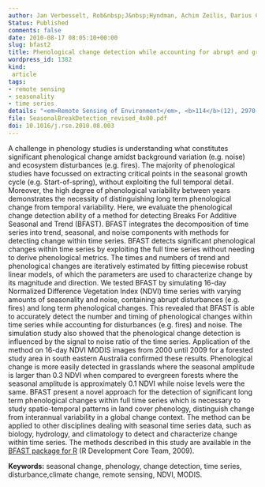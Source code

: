 ```yaml
---
author: Jan Verbesselt, Rob&nbsp;J&nbsp;Hyndman, Achim Zeilis, Darius Culvenor
Status: Published
comments: false
date: 2010-08-17 08:05:10+00:00
slug: bfast2
title: Phenological change detection while accounting for abrupt and gradual trends in satellite image time series
wordpress_id: 1382
kind:
 article
tags:
- remote sensing
- seasonality
- time series
details: "<em>Remote Sensing of Environment</em>, <b>114</b>(12), 2970-2980"
file: SeasonalBreakDetection_revised_4x00.pdf
doi: 10.1016/j.rse.2010.08.003
---
```



A challenge in phenology studies is understanding what constitutes significant phenological change amidst background  variation (e.g. noise) and ecosystem disturbances (e.g. fires). The majority of phenological studies have focussed on extracting critical points in the seasonal growth cycle (e.g. Start-of-spring), without exploiting the full temporal detail. Moreover, the high degree of phenological variability between years demonstrates the necessity of distinguishing long term phenological change from temporal variability. Here, we evaluate the phenological change detection ability of a method for detecting Breaks For Additive Seasonal and Trend (BFAST). BFAST integrates the decomposition of time series into trend, seasonal, and noise components with methods for detecting change within time series. BFAST detects significant phenological changes within time series by exploiting the full time series without needing to derive phenological metrics. The times and numbers of trend and phenological changes are iteratively estimated by fitting piecewise robust linear models, of which the parameters are used to characterize change by its magnitude and direction. We tested BFAST by simulating 16-day Normalized Difference Vegetation Index (NDVI) time series with varying amounts of seasonality and noise, containing abrupt disturbances (e.g. fires) and long term phenological changes. This revealed that BFAST is able to accurately detect the number and timing of phenological changes within time series while accounting for disturbances (e.g. fires) and noise. The simulation study also showed that the phenological change detection is influenced by the signal to noise ratio of the time series. Application of the method on 16-day NDVI MODIS images from 2000 until 2009 for a forested study area in south eastern Australia confirmed these results. Phenological change is more easily detected in grasslands where the seasonal amplitude is larger than 0.3 NDVI when compared to evergreen forests where the seasonal amplitude is approximately 0.1 NDVI while noise levels were the same. BFAST present a novel approach for the detection of significant long term phenological changes within full time series which is necessary to study spatio-temporal patterns in land cover phenology, distinguish change from interannual variability in a global change context. The method can be applied to other disciplines dealing with seasonal time series data, such as biology, hydrology, and climatology to detect and characterize change within time series. The methods described in this study are available in the [BFAST package for R](http://cran.rstudio.com/package=bfast) (R Development Core Team, 2009).

**Keywords:** seasonal change, phenology, change detection, time series, disturbance,climate change, remote sensing, NDVI, MODIS.
